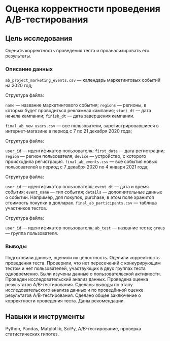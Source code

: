 # Оценка корректности проведения A/B-тестирования

## Цель исследования

Оценить корректность проведения теста и проанализировать его результаты.

### Описание данных

`ab_project_marketing_events.csv` — календарь маркетинговых событий на 2020 год; 

Структура файла:

`name` — название маркетингового события;
`regions` — регионы, в которых будет проводиться рекламная кампания;
`start_dt` — дата начала кампании;
`finish_dt` — дата завершения кампании.

`final_ab_new_users.csv` — все пользователи, зарегистрировавшиеся в интернет-магазине в период с 7 по 21 декабря 2020 года; 

Структура файла:

`user_id` — идентификатор пользователя;
`first_date` — дата регистрации;
`region` — регион пользователя;
`device` — устройство, с которого происходила регистрация.
`final_ab_events.csv` — все события новых пользователей в период с 7 декабря 2020 по 4 января 2021 года; 

Структура файла:

`user_id` — идентификатор пользователя;
`event_dt` — дата и время события;
`event_name` — тип события;
`details` — дополнительные данные о событии. Например, для покупок, purchase, в этом поле хранится стоимость покупки в долларах.
`final_ab_participants.csv` — таблица участников тестов. 

Структура файла:

`user_id` — идентификатор пользователя;
`ab_test` — название теста;
`group` — группа пользователя.

### Выводы

Подготовили данные, оценили их целостность. Оценили корректность проведения теста. Проверили, что нет пересечений с конкурирующим тестом и нет пользователей, участвующих в двух группах теста одновременно.
Были изучены данные о пользовательской активности. Проведен исследовательский анализ данных. Проведена оценка результатов A/B-тестирования. Сделаны выводы по этапу исследовательского анализа данных и по проведённой оценке результатов A/B-тестирования. Сделано общее заключение о корректности проведения теста. Даны рекомендации.

## Навыки и инструменты

Python, Pandas, Matplotlib, SciPy, A/B-тестирование, проверка статистических гипотез.
